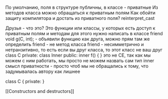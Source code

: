 По умолчанию, поля в структуре публичны, в классе - приватные
Из методов класса можно обращаться к приватным полям
Как обойти защиту компилятора и достать из приватного поля? reinterpret_cast

Друзья - что это? Это функции или классы, у которых есть доступ к приватным полям и методам
для этого нужно написать в классе friend void g(C, int); - объявили функцию как друга, можно прям там же определить
friend - не метод класса
friend - несимметрично и нетранзитивно, то есть если вы друг класса, то этот класс не ваш друг
class C
private:
class Inner
public:
inner f() {
}
это не CE, так как мы можем с ним работать, мы просто не можем назвать сам тип inner
смысл приватности - просто чтоб мы не обращались к тому, что задумывалась автору как лишнее

class C {
private:
}

[[Constructors and destructors]]

